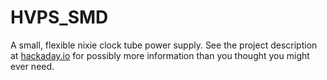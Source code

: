 # HVPS_SMD
A small, flexible nixie clock tube power supply. See the project description at [hackaday.io](https://hackaday.io/project/27899-nixie-tube-power-supply) for possibly more information than you thought you might ever need.
